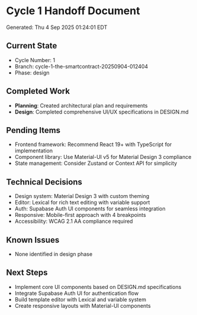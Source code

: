 # Cycle 1 Handoff Document

Generated: Thu  4 Sep 2025 01:24:01 EDT

## Current State
- Cycle Number: 1
- Branch: cycle-1-the-smartcontract-20250904-012404
- Phase: design

## Completed Work
<!-- Updated by each agent as they complete their phase -->
- **Planning**: Created architectural plan and requirements
- **Design**: Completed comprehensive UI/UX specifications in DESIGN.md

## Pending Items
<!-- Items that need attention in the next phase or cycle -->
- Frontend framework: Recommend React 19+ with TypeScript for implementation
- Component library: Use Material-UI v5 for Material Design 3 compliance
- State management: Consider Zustand or Context API for simplicity

## Technical Decisions
<!-- Important technical decisions made during this cycle -->
- Design system: Material Design 3 with custom theming
- Editor: Lexical for rich text editing with variable support
- Auth: Supabase Auth UI components for seamless integration
- Responsive: Mobile-first approach with 4 breakpoints
- Accessibility: WCAG 2.1 AA compliance required

## Known Issues
<!-- Issues discovered but not yet resolved -->
- None identified in design phase

## Next Steps
<!-- Clear action items for the next agent/cycle -->
- Implement core UI components based on DESIGN.md specifications
- Integrate Supabase Auth UI for authentication flow
- Build template editor with Lexical and variable system
- Create responsive layouts with Material-UI components

